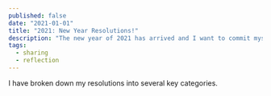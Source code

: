 ```yaml
---
published: false
date: "2021-01-01"
title: "2021: New Year Resolutions!"
description: "The new year of 2021 has arrived and I want to commit myself to some promises"
tags: 
  - sharing
  - reflection
---
```


I have broken down my resolutions into several key categories.

## 
